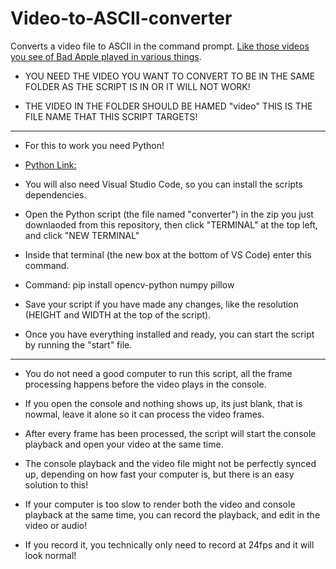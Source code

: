 # Video-to-ASCII-converter
Converts a video file to ASCII in the command prompt. [Like those videos you see of Bad Apple played in various things](https://youtu.be/6zs6S_I5gH8).


 - YOU NEED THE VIDEO YOU WANT TO CONVERT TO BE IN THE SAME FOLDER AS THE SCRIPT IS IN OR IT WILL NOT WORK!

 - THE VIDEO IN THE FOLDER SHOULD BE HAMED "video" THIS IS THE FILE NAME THAT THIS SCRIPT TARGETS!

----------------------------------------------------------------------------------------------------------------------------------------------------------------------------------------------------------------------------------------------------------------------------------------------------------------------------

 - For this to work you need Python!

 - [Python Link:](https://www.python.org/ftp/python/3.12.5/python-3.12.5-amd64.exe)

 - You will also need Visual Studio Code, so you can install the scripts dependencies.

 - Open the Python script (the file named "converter") in the zip you just downlaoded from this repository, then click "TERMINAL" at the top left, and click "NEW TERMINAL"

 - Inside that terminal (the new box at the bottom of VS Code) enter this command.

 - Command: pip install opencv-python numpy pillow

 - Save your script if you have made any changes, like the resolution (HEIGHT and WIDTH at the top of the script).

 - Once you have everything installed and ready, you can start the script by running the "start" file.

----------------------------------------------------------------------------------------------------------------------------------------------------------------------------------------------------------------------------------------------------------------------------------------------------------------------------

 - You do not need a good computer to run this script, all the frame processing happens before the video plays in the console.

 - If you open the console and nothing shows up, its just blank, that is nowmal, leave it alone so it can process the video frames.

 - After every frame has been processed, the script will start the console playback and open your video at the same time.

 - The console playback and the video file might not be perfectly synced up, depending on how fast your computer is, but there is an easy solution to this!

 - If your computer is too slow to render both the video and console playback at the same time, you can record the playback, and edit in the video or audio!

 - If you record it, you technically only need to record at 24fps and it will look normal!
